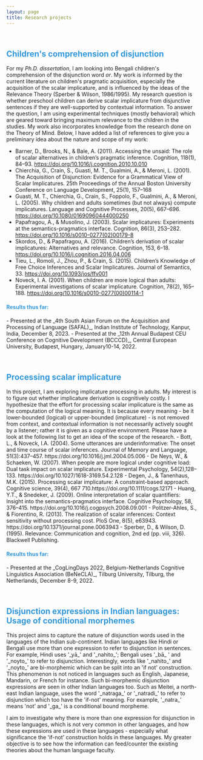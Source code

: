 ```yaml
---
layout: page
title: Research projects
---
```


 &nbsp; 
 
<h2> <span style="color: #3498DB ;">Children's comprehension of disjunction </span> </h2> 

For my _Ph.D._ _dissertation_, I am looking into Bengali children's comprehension of the disjunction word _or_. My work is informed by the current literature on children's pragmatic acquisition, especially the acquisition of the scalar implicature, and is influenced by the ideas of the Relevance Theory (Sperber & Wilson, 1986/1995). My research question is whether preschool children can derive scalar implicature from disjunctive sentences if they are well-supported by contextual information. To answer the question, I am using experimental techniques (mostly behavioral) which are geared toward bringing maximum relevance to the children in the studies. My work also incorporates knowledge from the research done on the Theory of Mind.  Below, I have added a list of references to give you a preliminary idea about the nature and scope of my work: 
- Barner, D., Brooks, N., & Bale, A. (2011). Accessing the unsaid: The role of scalar alternatives in children’s pragmatic inference. Cognition, 118(1), 84–93. https://doi.org/10.1016/j.cognition.2010.10.010
- Chierchia, G., Crain, S., Guasti, M. T., Gualmini, A., & Meroni, L. (2001). The Acquisition of Disjunction: Evidence for a Grammatical View of Scalar Implicatures. 25th Proceedings of the Annual Boston University Conference on Language Development, 25(1), 157–168
- Guasti, M. T., Chierchia, G., Crain, S., Foppolo, F., Gualmini, A., & Meroni, L. (2005). Why children and adults sometimes (but not always) compute implicatures. Language and Cognitive Processes, 20(5), 667–696. https://doi.org/10.1080/01690960444000250
- Papafragou, A., & Musolino, J. (2003). Scalar implicatures: Experiments at the semantics-pragmatics interface. Cognition, 86(3), 253–282. https://doi.org/10.1016/s0010-0277(02)00179-8
- Skordos, D., & Papafragou, A. (2016). Children’s derivation of scalar implicatures: Alternatives and relevance. Cognition, 153, 6–18. https://doi.org/10.1016/j.cognition.2016.04.006
- Tieu, L., Romoli, J., Zhou, P., & Crain, S. (2015). Children’s Knowledge of Free Choice Inferences and Scalar Implicatures. Journal of Semantics, 33. https://doi.org/10.1093/jos/ffv001
- Noveck, I. A. (2001). When children are more logical than adults: Experimental investigations of scalar implicature. Cognition, 78(2), 165–188. https://doi.org/10.1016/s0010-0277(00)00114-1

<h4> <span style="color: #3498DB ;">Results thus far: </span> </h4> 
- Presented at the _4th South Asian Forum on the Acquisition and Processing of Language (SAFAL)_, Indian Institute of Technology, Kanpur, India, December 8, 2023.
- Presented at the _12th Annual Budapest CEU Conference on Cognitive Development (BCCCD)_, Central European University, Budapest, Hungary, January10-14, 2022.

 &nbsp;    

<h2> <span style="color: #3498DB ;">Processing scalar implicature </span> </h2> 
In this project, I am exploring implicature processing in adults. My interest is to figure out whether implicature derivation is cognitively costly. I hypothesize that the effort for processing scalar implicature is the same as the computation of the logical meaning. It is because every meaning - be it lower-bounded (logical) or upper-bounded (implicature) - is not removed from context, and contextual information is not necessarily actively sought by a listener; rather it is given as a cognitive environment. Please have a look at the following list to get an idea of the scope of the research. 
- Bott, L., & Noveck, I.A. (2004). Some utterances are underinformative: The onset and time course of scalar inferences. Journal of Memory and Language, 51(3):437–457. https://doi.org/10.1016/j.jml.2004.05.006
- De Neys, W., & Schaeken, W. (2007). When people are more logical under cognitive load: Dual task impact on scalar implicature. Experimental Psychology, 54(2),128–133. https://doi.org/10.1027/1618-3169.54.2.128
- Degen, J., & Tanenhaus, M.K. (2015). Processing scalar implicature: A constraint-based approach. Cognitive science, 39(4), 667 710.https://doi.org/10.1111/cogs.12171
- Huang, Y.T., & Snedeker, J. (2009). Online interpretation of scalar quantifiers: Insight into the semantics-pragmatics interface. Cognitive Psychology, 58, 376–415. https://doi.org/10.1016/j.cogpsych.2008.09.001
- Politzer-Ahles, S., & Fiorentino, R. (2013). The realization of scalar inferences: Context sensitivity without processing cost. PloS One, 8(5), e63943. https://doi.org/10.1371/journal.pone.0063943
- Sperber, D., & Wilson, D. (1995). Relevance: Communication and cognition, 2nd ed (pp. viii, 326). Blackwell Publishing. 

<h4> <span style="color: #3498DB ;">Results thus far: </span> </h4> 
- Presented at the _CogLingDays 2022, Belgium-Netherlands Cognitive Linguistics Association (BeNeCLA)_, Tilburg University, Tilburg, the Netherlands, December 8-9, 2022.


 &nbsp;    



<h2> <span style="color: #3498DB ;">Disjunction expressions in Indian languages: Usage of conditional morphemes </span> </h2>
This project aims to capture the nature of disjunction words used in the languages of the Indian sub-continent. Indian languages like Hindi or Bengali use more than one expression to refer to disjunction in sentences. For example, Hindi uses '_yā_' and '_nahito_'; Bengali uses '_bā_ ' and '_noyto_' to refer to disjunction. Interestingly, words like '_nahito_' and '_noyto_' are bi-morphemic which can be split into an 'if not' construction. This phenomenon is not noticed in languages such as English, Japanese, Mandarin, or French for instance. Such bi-morphemic disjunction expressions are seen in other Indian languages too. Such as Meitei, a north-east Indian language, uses the word '_natraga_' or '_natradi_' to refer to disjunction which too have the 'if-not' meaning. For example, '_natra_' means 'not' and '_ga_' is a conditional bound morpheme. 

I aim to investigate why there is more than one expression for disjunction in these languages, which is not very common in other languages, and how these expressions are used in these languages - especially what significance the 'if-not' construction holds in these languages. My greater objective is to see how the information can feed/counter the existing theories about the human language faculty. 

 &nbsp;    

 




